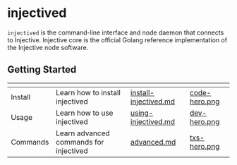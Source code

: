 # injectived

`injectived` is the command-line interface and node daemon that connects to Injective. Injective core is the official Golang reference implementation of the Injective node software.

## Getting Started

<table data-view="cards"><thead><tr><th></th><th></th><th data-hidden data-card-target data-type="content-ref"></th><th data-hidden data-card-cover data-type="files"></th></tr></thead><tbody><tr><td>Install</td><td>Learn how to install injectived</td><td><a href="install-injectived.md">install-injectived.md</a></td><td><a href="../../.gitbook/assets/code-hero.png">code-hero.png</a></td></tr><tr><td>Usage</td><td>Learn how to use injectived</td><td><a href="using-injectived.md">using-injectived.md</a></td><td><a href="../../.gitbook/assets/dev-hero.png">dev-hero.png</a></td></tr><tr><td>Commands</td><td>Learn advanced commands for injectived</td><td><a href="advanced.md">advanced.md</a></td><td><a href="../../.gitbook/assets/txs-hero.png">txs-hero.png</a></td></tr></tbody></table>

